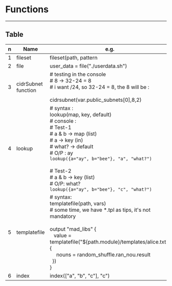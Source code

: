 # Functions

---

## Table
|n|Name|e.g.|O/P|
|-|----|----|---|
|1|fileset|fileset(path, pattern|[<img src="https://i.imgur.com/igmUxKu.png">](https://i.imgur.com/igmUxKu.png)|
|2|file|user_data = file("./userdata.sh")|[<img src="https://i.imgur.com/8CvS00Y.png">](https://i.imgur.com/8CvS00Y.png)|
|3|cidrSubnet function|# testing in the console <br/> # 8 -> 32-24 = 8 <br/> # i want /24, so 32-24 = 8, the 8 will be : <br/><br/> cidrsubnet(var.public_subnets[0],8,2) | [<img src="https://i.imgur.com/W2zM5hR.png">](https://i.imgur.com/W2zM5hR.png) |
|4|lookup|# syntax : <br/> lookup(map, key, default) <br/> # console : <br/> # Test-1 <br/> # a & b -> map (list) <br/> # a -> key (in) <br/> # what? -> default <br/> # O/P : ay <br/> `lookup({a="ay", b="bee"}, "a", "what?")` <br/><br/> # Test-2 <br/> # a & b -> key (list) <br/> # O/P: what? <br/> `lookup({a="ay", b="bee"}, "c", "what?")`|[<img src="https://i.imgur.com/3MHAuqR.png">](https://i.imgur.com/3MHAuqR.png)|
|5|templatefile|# syntax: <br/> templatefile(path, vars)<br/># some time, we have *.tpl as tips, it's not mandatory<br/><br/> output "mad_libs" { <br/> &ensp; value = templatefile("${path.module}/templates/alice.txt", { <br/> &ensp;&ensp; nouns = random_shuffle.ran_nou.result <br/> &ensp;}) <br/> }|[<img src="https://i.imgur.com/aOO0m6L.png">](https://i.imgur.com/aOO0m6L.png)|
|6|index|index(["a", "b", "c"], "c")||
